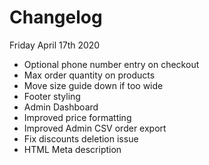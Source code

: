 # Changelog

Friday April 17th 2020

- Optional phone number entry on checkout
- Max order quantity on products
- Move size guide down if too wide
- Footer styling
- Admin Dashboard
- Improved price formatting
- Improved Admin CSV order export
- Fix discounts deletion issue
- HTML Meta description
